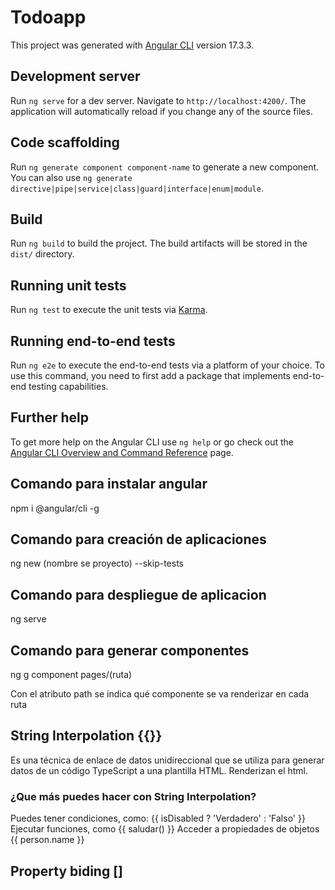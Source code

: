 # Todoapp

This project was generated with [Angular CLI](https://github.com/angular/angular-cli) version 17.3.3.

## Development server

Run `ng serve` for a dev server. Navigate to `http://localhost:4200/`. The application will automatically reload if you change any of the source files.

## Code scaffolding

Run `ng generate component component-name` to generate a new component. You can also use `ng generate directive|pipe|service|class|guard|interface|enum|module`.

## Build

Run `ng build` to build the project. The build artifacts will be stored in the `dist/` directory.

## Running unit tests

Run `ng test` to execute the unit tests via [Karma](https://karma-runner.github.io).

## Running end-to-end tests

Run `ng e2e` to execute the end-to-end tests via a platform of your choice. To use this command, you need to first add a package that implements end-to-end testing capabilities.

## Further help

To get more help on the Angular CLI use `ng help` or go check out the [Angular CLI Overview and Command Reference](https://angular.io/cli) page.

## Comando para instalar angular

npm i @angular/cli -g

## Comando para creación de aplicaciones

ng new (nombre se proyecto) --skip-tests

## Comando para despliegue de aplicacion

ng serve

## Comando para generar componentes

ng g component pages/(ruta)

Con el atributo path se indica qué componente se va renderizar en cada ruta

## String Interpolation {{}}

Es una técnica de enlace de datos unidireccional que se utiliza para generar datos de un código TypeScript a una plantilla HTML. Renderizan el html.

### ¿Que más puedes hacer con String Interpolation?

Puedes tener condiciones, como:
{{ isDisabled ? 'Verdadero' : 'Falso' }}
Ejecutar funciones, como {{ saludar() }}
Acceder a propiedades de objetos {{ person.name }}

## Property biding []
